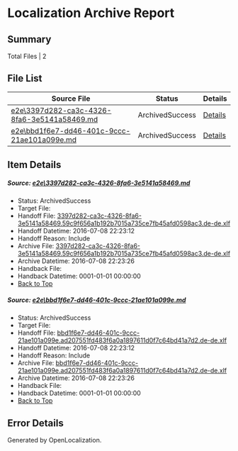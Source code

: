 # <a name='report-top'></a> Localization Archive Report

## Summary
 Total Files | 2

## File List
 Source File | Status | Details 
 ----------- | ------ | ------- 
 [e2e\3397d282-ca3c-4326-8fa6-3e5141a58469.md](https://github.com/OpenLocalizationTestOrg/oltest/blob/390659e4c9f4450b709327c9c901a8a827181dd0/e2e/3397d282-ca3c-4326-8fa6-3e5141a58469.md) | ArchivedSuccess | [Details](#45358d78ae8a24e719ad004ff2b2fc6f385e255b3)
 [e2e\bbd1f6e7-dd46-401c-9ccc-21ae101a099e.md](https://github.com/OpenLocalizationTestOrg/oltest/blob/390659e4c9f4450b709327c9c901a8a827181dd0/e2e/bbd1f6e7-dd46-401c-9ccc-21ae101a099e.md) | ArchivedSuccess | [Details](#cd787ec79de001a8ccbfedc19f258a6b03dd35167)

## Item Details
##### <a name='45358d78ae8a24e719ad004ff2b2fc6f385e255b3'></a> Source: [e2e\3397d282-ca3c-4326-8fa6-3e5141a58469.md](https://github.com/OpenLocalizationTestOrg/oltest/blob/390659e4c9f4450b709327c9c901a8a827181dd0/e2e/3397d282-ca3c-4326-8fa6-3e5141a58469.md)
* Status: ArchivedSuccess
* Target File: 
* Handoff File: [3397d282-ca3c-4326-8fa6-3e5141a58469.59c9f656a1b192b7015a735ce7fb45afd0598ac3.de-de.xlf](https://github.com/OpenLocalizationTestOrg/olhandoff-e2e/blob/4aa4a91443ec381c85f4e964c9092a4546456f94/ol-handoff/OpenLocalizationTestOrg/oltest-dede-fly/ci/3397d282-ca3c-4326-8fa6-3e5141a58469.59c9f656a1b192b7015a735ce7fb45afd0598ac3.de-de.xlf)
* Handoff Datetime: 2016-07-08 22:23:12
* Handoff Reason: Include
* Archive File: [3397d282-ca3c-4326-8fa6-3e5141a58469.59c9f656a1b192b7015a735ce7fb45afd0598ac3.de-de.xlf](https://github.com/OpenLocalizationTestOrg/olhandoff-e2e/blob/ce9e39d14375fe9644cb301b61a4859a439bae94/ol-archive/OpenLocalizationTestOrg/oltest-dede-fly/ci/3397d282-ca3c-4326-8fa6-3e5141a58469.59c9f656a1b192b7015a735ce7fb45afd0598ac3.de-de.xlf)
* Archive Datetime: 2016-07-08 22:23:26
* Handback File: 
* Handback Datetime: 0001-01-01 00:00:00
* [Back to Top](#report-top)

##### <a name='cd787ec79de001a8ccbfedc19f258a6b03dd35167'></a> Source: [e2e\bbd1f6e7-dd46-401c-9ccc-21ae101a099e.md](https://github.com/OpenLocalizationTestOrg/oltest/blob/390659e4c9f4450b709327c9c901a8a827181dd0/e2e/bbd1f6e7-dd46-401c-9ccc-21ae101a099e.md)
* Status: ArchivedSuccess
* Target File: 
* Handoff File: [bbd1f6e7-dd46-401c-9ccc-21ae101a099e.ad207551fd483f6a0a1897611d0f7c64bd41a7d2.de-de.xlf](https://github.com/OpenLocalizationTestOrg/olhandoff-e2e/blob/4aa4a91443ec381c85f4e964c9092a4546456f94/ol-handoff/OpenLocalizationTestOrg/oltest-dede-fly/ci/bbd1f6e7-dd46-401c-9ccc-21ae101a099e.ad207551fd483f6a0a1897611d0f7c64bd41a7d2.de-de.xlf)
* Handoff Datetime: 2016-07-08 22:23:12
* Handoff Reason: Include
* Archive File: [bbd1f6e7-dd46-401c-9ccc-21ae101a099e.ad207551fd483f6a0a1897611d0f7c64bd41a7d2.de-de.xlf](https://github.com/OpenLocalizationTestOrg/olhandoff-e2e/blob/ce9e39d14375fe9644cb301b61a4859a439bae94/ol-archive/OpenLocalizationTestOrg/oltest-dede-fly/ci/bbd1f6e7-dd46-401c-9ccc-21ae101a099e.ad207551fd483f6a0a1897611d0f7c64bd41a7d2.de-de.xlf)
* Archive Datetime: 2016-07-08 22:23:26
* Handback File: 
* Handback Datetime: 0001-01-01 00:00:00
* [Back to Top](#report-top)


## Error Details

Generated by OpenLocalization.
